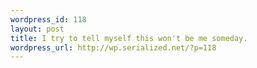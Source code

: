 ```yaml
--- 
wordpress_id: 118
layout: post
title: I try to tell myself this won't be me someday.
wordpress_url: http://wp.serialized.net/?p=118
---
```

<object width="425" height="355"><param name="movie" value="http://www.youtube.com/v/EpeqPdVyQd0"></param><param name="wmode" value="transparent"></param><embed src="http://www.youtube.com/v/EpeqPdVyQd0" type="application/x-shockwave-flash" wmode="transparent" width="425" height="355"></embed></object>
